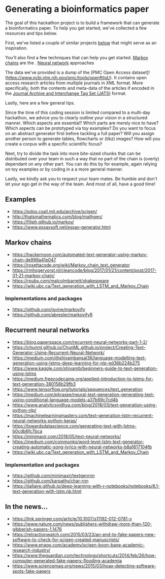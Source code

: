 # Generating a bioinformatics paper

The goal of this hackathon project is to build a framework that can generate a bioinformatics paper. To help you get started, we've collected a few resources and tips below.

First, we've listed a couple of similar projects [below](#Examples) that might serve as an inspiration.

You'll also find a few techniques that can help you get started. [Markov chains](#Markov-chains) are the . [Neural network](#recurrent-neural-networks) approaches

The data we've provided is a dump of the [PMC Open Access dataset]!(https://www.ncbi.nlm.nih.gov/pmc/tools/openftlist/). It contains open access research articles from multiple journals in XML format. More specifically, both the contents and meta-data of the articles if encoded in the [Journal Archive and Interchange Tag Set (JATS)](https://jats.nlm.nih.gov/archiving/) format.

Lastly, here are a few general tips.

Since the time of this coding session is limited compared to a multi-day hackathon, we advice you to clearly outline your vision in a structured manner. Which aspects are essential? Which parts are merely nice to have? Which aspects can be prototyped via toy examples? Do you want to focus on an abstract generator first before tackling a full paper? Will you assign another person to generate tables, flowcharts or (tikz) images? How will you create a corpus with a specific scientific focus?

Next, try to divide the task into more bite-sized chunks that can be distributed over your team in such a way that no part of the chain is (overly) dependant on any other part. You can do this by for example, again relying on toy examples or by coding in a a more general manner.

Lastly, we kindly ask you to respect your team mates. Be humble and don't let your ego get in the way of the team. And most of all, have a good time!


## Examples

- https://pdos.csail.mit.edu/archive/scigen/
- http://thatsmathematics.com/blog/mathgen/
- https://filiph.github.io/markov/
- https://www.essaysoft.net/essay-generator.html

## Markov chains

- https://hackernoon.com/automated-text-generator-using-markov-chain-de999a41e047
- https://rosettacode.org/wiki/Markov_chain_text_generator
- https://rmhogervorst.nl/cleancode/blog/2017/01/21/content/post/2017-01-21-markov-chain/
- https://rpubs.com/malcolmbarrett/shakespeare
- https://wiki.ubc.ca/Text_generation_with_LSTM_and_Markov_Chain

### Implementations and packages

- https://github.com/jsvine/markovify
- https://github.com/abresler/markovifyR

## Recurrent neural networks

- https://blog.paperspace.com/recurrent-neural-networks-part-1-2/
- https://chunml.github.io/ChunML.github.io/project/Creating-Text-Generator-Using-Recurrent-Neural-Network/
- https://medium.com/@shivambansal36/language-modelling-text-generation-using-lstms-deep-learning-for-nlp-ed36b224b275
- https://www.kaggle.com/shivamb/beginners-guide-to-text-generation-using-lstms
- https://medium.freecodecamp.org/applied-introduction-to-lstms-for-text-generation-380158b29fb3
- https://www.tensorflow.org/tutorials/sequences/text_generation
- https://medium.com/phrasee/neural-text-generation-generating-text-using-conditional-language-models-a37b69c7cd4b
- https://www.analyticsvidhya.com/blog/2018/03/text-generation-using-python-nlp/
- https://machinelearningmastery.com/text-generation-lstm-recurrent-neural-networks-python-keras/
- https://towardsdatascience.com/generating-text-with-lstms-b0cdb6fc7bca
- https://minimaxir.com/2018/05/text-neural-networks/
- https://medium.com/coinmonks/word-level-lstm-text-generator-creating-automatic-song-lyrics-with-neural-networks-b8a1617104fb
- https://wiki.ubc.ca/Text_generation_with_LSTM_and_Markov_Chain

### Implementation and packages

- https://github.com/minimaxir/textgenrnn
- https://github.com/karpathy/char-rnn
- https://jjallaire.github.io/deep-learning-with-r-notebooks/notebooks/8.1-text-generation-with-lstm.nb.html

## In the news...

- https://link.springer.com/article/10.1007/s11192-012-0781-y
- https://www.nature.com/news/publishers-withdraw-more-than-120-gibberish-papers-1.1476
- https://retractionwatch.com/2015/03/23/an-end-to-fake-papers-new-software-to-check-for-scigen-created-manuscripts/
- https://www.enago.com/academy/scigen-boon-bane-academic-research-industry/
- https://www.theguardian.com/technology/shortcuts/2014/feb/26/how-computer-generated-fake-papers-flooding-academia
- https://www.sciencemag.org/news/2015/03/hoax-detecting-software-spots-fake-papers
